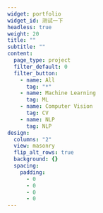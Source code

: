 ```yaml
---
widget: portfolio
widget_id: 测试一下
headless: true
weight: 20
title: ""
subtitle: ""
content:
  page_type: project
  filter_default: 0
  filter_button:
    - name: All
      tag: "*"
    - name: Machine Learning
      tag: ML
    - name: Computer Vision
      tag: CV
    - name: NLP
      tag: NLP
design:
  columns: "2"
  view: masonry
  flip_alt_rows: true
  background: {}
  spacing:
    padding:
      - 0
      - 0
      - 0
      - 0
---
```


